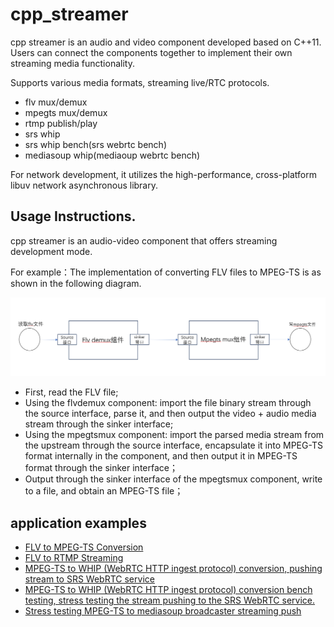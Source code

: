 # cpp_streamer
cpp streamer is an audio and video component developed based on C++11. Users can connect the components together to implement their own streaming media functionality.

Supports various media formats, streaming live/RTC protocols.
* flv mux/demux
* mpegts mux/demux
* rtmp publish/play
* srs whip
* srs whip bench(srs webrtc bench)
* mediasoup whip(mediaoup webrtc bench)

For network development, it utilizes the high-performance, cross-platform libuv network asynchronous library.

## Usage Instructions.
cpp streamer is an audio-video component that offers streaming development mode.

For example：The implementation of converting FLV files to MPEG-TS is as shown in the following diagram.

![cpp_stream flv2mpegts](doc/imgs/flv2mpegts.png)

* First, read the FLV file;
* Using the flvdemux component: import the file binary stream through the source interface, parse it, and then output the video + audio media stream through the sinker interface;
* Using the mpegtsmux component: import the parsed media stream from the upstream through the source interface, encapsulate it into MPEG-TS format internally in the component, and then output it in MPEG-TS format through the sinker interface；
* Output through the sinker interface of the mpegtsmux component, write to a file, and obtain an MPEG-TS file；

## application examples

* [FLV to MPEG-TS Conversion](doc/flv2mpegts-en.md)
* [FLV to RTMP Streaming](doc/flv2rtmp-en.md)
* [MPEG-TS to WHIP (WebRTC HTTP ingest protocol) conversion, pushing stream to SRS WebRTC service](doc/mpegts2whip_srs-en.md)
* [MPEG-TS to WHIP (WebRTC HTTP ingest protocol) conversion bench testing, stress testing the stream pushing to the SRS WebRTC service.](doc/mpegts2whip_srs_bench-en.md)
* [Stress testing MPEG-TS to mediasoup broadcaster streaming push](doc/mpegts2mediasoup_push_bench-en.md)

